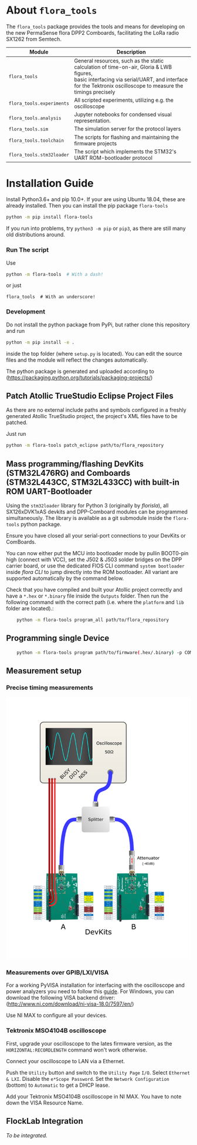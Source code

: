 # About `flora_tools`

The `flora_tools` package provides the tools and means for developing on the new PermaSense flora DPP2 Comboards, facilitating the LoRa radio SX1262 from Semtech.

Module | Description
------ | -----------
`flora_tools`             | General resources, such as the static calculation of time-on-air, Gloria & LWB figures, <br />basic interfacing via serial/UART, and interface for the Tektronix oscilloscope to measure the timings precisely
`flora_tools.experiments` | All scripted experiments, utilizing e.g. the oscilloscope
`flora_tools.analysis`    | Jupyter notebooks for condensed visual representation.
`flora_tools.sim`         | The simulation server for the protocol layers
`flora_tools.toolchain`   | The scripts for flashing and maintaining the firmware projects
`flora_tools.stm32loader` | The script which implements the STM32's UART ROM-bootloader protocol

# Installation Guide

Install Python3.6+ and pip 10.0+. If your are using Ubuntu 18.04, these are already installed. Then you can install the pip package `flora-tools`

```sh
python -m pip install flora-tools
```

If you run into problems, try `python3 -m pip` or `pip3`, as there are still many old distributions around.

### Run The script ###

Use 

```sh
python -m flora-tools  # With a dash!
```

or just

```
flora_tools  # With an underscore!
```

### Development ### 

Do not install the python package from PyPi, but rather clone this repository and run

```sh
python -m pip install -e .
```

inside the top folder (where `setup.py` is located). You can edit the source files and the module will reflect the changes automatically.

The python package is generated and uploaded according to (https://packaging.python.org/tutorials/packaging-projects/)


## Patch Atollic TrueStudio Eclipse Project Files
As there are no external include paths and symbols configured in a freshly generated Atollic TrueStudio project, the project's XML files have to be patched.

Just run

```sh
python -m flora-tools patch_eclipse path/to/flora_repository
```


## Mass programming/flashing DevKits (STM32L476RG) and Comboards (STM32L443CC, STM32L433CC) with built-in ROM UART-Bootloader

Using the `stm32loader` library for Python 3 (originally by *florisla*), all SX126xDVK1xAS devkits and DPP-Comboard modules can be programmed simultaneously. The library is available as a git submodule inside the `flora-tools` python package.

Ensure you have closed all your serial-port connections to your DevKits or ComBoards.

You can now either put the MCU into bootloader mode by pullin BOOT0-pin high (connect with VCC), set the J502 & J503 solder bridges on the DPP carrier board, or use the dedicated FlOS CLI command `system bootloader` inside *flora CLI* to jump directly into the ROM bootloader. All variant are supported automatically by the command below.

Check that you have compiled and built your Atollic project correctly and have a `*.hex` or `*.binary` file inside the `Outputs` folder. Then run the following command with the correct path (i.e. where the `platform` and `lib` folder are located).:

```sh
	python -m flora-tools program_all path/to/flora_repository
```

## Programming single Device
```sh
	python -m flora-tools program path/to/firmware(.hex/.binary) -p COM1
```

## Measurement setup

### Precise timing measurements

![Setup to measure precise timings](/doc/img/measurements-cable_setup.png)

### Measurements over GPIB/LXI/VISA
For a working PyVISA installation for interfacing with the oscilloscope and power analyzers you need to follow this [guide](https://pyvisa.readthedocs.io/en/stable/getting_nivisa.html). For Windows, you can download the following VISA backend driver: (http://www.ni.com/download/ni-visa-18.0/7597/en/)

Use NI MAX to configure all your devices.

### Tektronix MSO4104B oscilloscope

First, upgrade your oscilloscope to the lates firmware version, as the `HORIZONTAL:RECORDLENGTH` command won't work otherwise.

Connect your oscilloscope to LAN via a Ethernet.

Push the `Utility` button and switch to the `Utility Page` `I/O`. Select `Ethernet & LXI`. Disable the `e*Scope Password`. Set the `Network Configuration` (bottom) to `Automatic` to get a DHCP lease.

Add your Tektronix MSO4104B oscilloscope in NI MAX. You have to note down the VISA Resource Name.

## FlockLab Integration

*To be integrated.*
